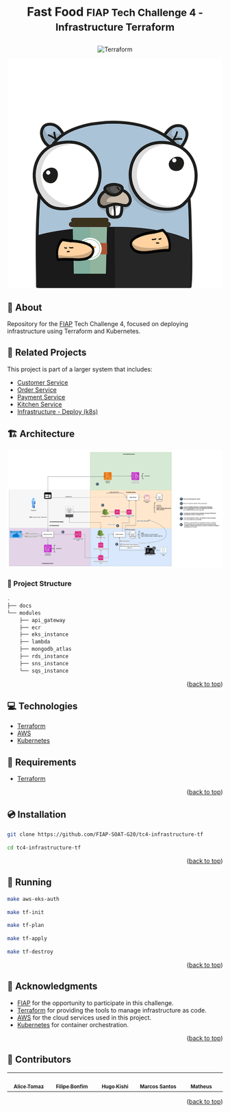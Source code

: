 <a name="readme-top"></a>

# <p align="center"><b>Fast Food</b> <small>FIAP Tech Challenge 4 - Infrastructure Terraform</small></p>

<p align="center">
    <img src="https://img.shields.io/badge/Tools-Terraform-informational?style=flat-square&logo=terraform&color=7B42BC" alt="Terraform" />
</p>

<p align="center">
    <img src="docs/gopher.png" alt="Fast Food" />
</p>

## 💬 About

Repository for the [FIAP](https://postech.fiap.com.br/) Tech Challenge 4, focused on deploying infrastructure using Terraform and Kubernetes.

## 🔗 Related Projects

This project is part of a larger system that includes:

- [Customer Service](https://github.com/FIAP-SOAT-G20/tc4-customer-service)
- [Order Service](https://github.com/FIAP-SOAT-G20/tc4-order-service)
- [Payment Service](https://github.com/FIAP-SOAT-G20/tc4-payment-service)
- [Kitchen Service](https://github.com/FIAP-SOAT-G20/tc4-kitchen-service)
- [Infrastructure - Deploy (k8s)](https://github.com/FIAP-SOAT-G20/tc4-infrastructure-deploy)

## 🏗️ Architecture

![k8s](docs/tc4-infra.webp)

### :open_file_folder: Project Structure

```sh
.
├── docs
└── modules
    ├── api_gateway
    ├── ecr
    ├── eks_instance
    ├── lambda
    ├── mongodb_atlas
    ├── rds_instance
    ├── sns_instance
    └── sqs_instance
```

<p align="right">(<a href="#readme-top">back to top</a>)</p>


## :computer: Technologies

- [Terraform](https://www.terraform.io/downloads.html)
- [AWS](https://aws.amazon.com/)
- [Kubernetes](https://kubernetes.io/)

## :scroll: Requirements

- [Terraform](https://www.terraform.io/downloads.html)

<p align="right">(<a href="#readme-top">back to top</a>)</p>

## :cd: Installation

```sh
git clone https://github.com/FIAP-SOAT-G20/tc4-infrastructure-tf
```

```sh
cd tc4-infrastructure-tf
```

<p align="right">(<a href="#readme-top">back to top</a>)</p>

## :runner: Running

```sh
make aws-eks-auth
```

```sh
make tf-init
```

```sh
make tf-plan
```

```sh
make tf-apply
```

```sh
make tf-destroy
```

<p align="right">(<a href="#readme-top">back to top</a>)</p>

## :clap: Acknowledgments

- [FIAP](https://postech.fiap.com.br/) for the opportunity to participate in this challenge.
- [Terraform](https://www.terraform.io/) for providing the tools to manage infrastructure as code.
- [AWS](https://aws.amazon.com/) for the cloud services used in this project.
- [Kubernetes](https://kubernetes.io/) for container orchestration.

<p align="right">(<a href="#readme-top">back to top</a>)</p>

## :busts_in_silhouette: Contributors

<div align="center">
  <table>
    <tbody>
      <tr>
        <td align="center" valign="top" width="14.28%"><a href="https://github.com/atomaz"><img src="https://github.com/atomaz.png" width="100px;" alt=""/><br /><sub><b>Alice Tomaz</b></sub></a><br />
        <td align="center" valign="top" width="14.28%"><a href="https://github.com/filipe1309"><img src="https://github.com/filipe1309.png" width="100px;" alt=""/><br /><sub><b>Filipe Bonfim</b></sub></a><br />
        <td align="center" valign="top" width="14.28%"><a href="https://github.com/hugokishi"><img src="https://github.com/hugokishi.png" width="100px;" alt=""/><br /><sub><b>Hugo Kishi</b></sub></a><br />
        <td align="center" valign="top" width="14.28%"><a href="https://github.com/marcos-nsantos"><img src="https://github.com/marcos-nsantos.png" width="100px;" alt=""/><br /><sub><b>Marcos Santos</b></sub></a><br />
        <td align="center" valign="top" width="14.28%"><a href="https://github.com/th3r4ven"><img src="https://github.com/th3r4ven.png" width="100px;" alt=""/><br /><sub><b>Matheus</b></sub></a><br />
      </tr>
    </tbody>
  </table>
</div>

<p align="right">(<a href="#readme-top">back to top</a>)</p>
